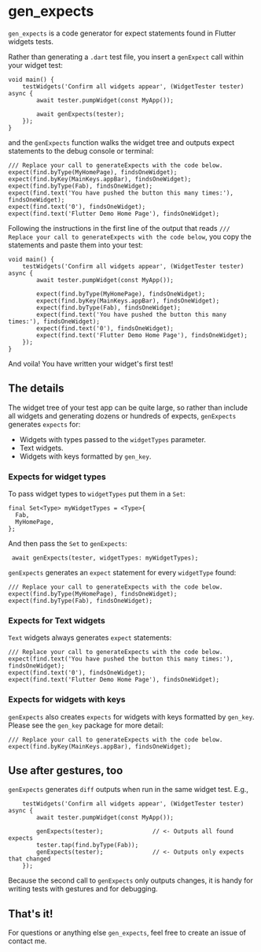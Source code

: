 # gen_expects

`gen_expects` is a code generator for expect statements found in Flutter widgets tests.

Rather than generating a `.dart` test file, you insert a `genExpect` call within your widget test:

    void main() {
        testWidgets('Confirm all widgets appear', (WidgetTester tester) async {
            await tester.pumpWidget(const MyApp());

            await genExpects(tester);
        });
    }

and the `genExpects` function walks the widget tree and outputs expect statements to the debug console or terminal:

	/// Replace your call to generateExpects with the code below.
	expect(find.byType(MyHomePage), findsOneWidget);
	expect(find.byKey(MainKeys.appBar), findsOneWidget);
	expect(find.byType(Fab), findsOneWidget);
	expect(find.text('You have pushed the button this many times:'), findsOneWidget);
	expect(find.text('0'), findsOneWidget);
	expect(find.text('Flutter Demo Home Page'), findsOneWidget);

Following the instructions in the first line of the output that reads `/// Replace your call to generateExpects with the code below`, you copy the statements and paste them into your test:

    void main() {
        testWidgets('Confirm all widgets appear', (WidgetTester tester) async {
            await tester.pumpWidget(const MyApp());

	        expect(find.byType(MyHomePage), findsOneWidget);
	        expect(find.byKey(MainKeys.appBar), findsOneWidget);
	        expect(find.byType(Fab), findsOneWidget);
	        expect(find.text('You have pushed the button this many times:'), findsOneWidget);
	        expect(find.text('0'), findsOneWidget);
	        expect(find.text('Flutter Demo Home Page'), findsOneWidget);
        });
    }

And voila! You have written your widget's first test!

## The details

The widget tree of your test app can be quite large, so rather than include all widgets and generating dozens or hundreds of expects, `genExpects` generates `expects` for:

- Widgets with types passed to the `widgetTypes` parameter.
- Text widgets.
- Widgets with keys formatted by `gen_key`.

### Expects for widget types

To pass widget types to `widgetTypes` put them in a `Set`:

    final Set<Type> myWidgetTypes = <Type>{
      Fab,
      MyHomePage,
    };

And then pass the `Set` to `genExpects`:

     await genExpects(tester, widgetTypes: myWidgetTypes);

`genExpects` generates an `expect` statement for every `widgetType` found:

	/// Replace your call to generateExpects with the code below.
	expect(find.byType(MyHomePage), findsOneWidget);
	expect(find.byType(Fab), findsOneWidget);

### Expects for Text widgets

`Text` widgets always generates `expect` statements:

	/// Replace your call to generateExpects with the code below.
	expect(find.text('You have pushed the button this many times:'), findsOneWidget);
	expect(find.text('0'), findsOneWidget);
	expect(find.text('Flutter Demo Home Page'), findsOneWidget);

### Expects for widgets with keys

`genExpects` also creates `expects` for widgets with keys formatted by `gen_key`. Please see the `gen_key` package for more detail:

	/// Replace your call to generateExpects with the code below.
	expect(find.byKey(MainKeys.appBar), findsOneWidget);

## Use after gestures, too

`genExpects` generates `diff` outputs when run in the same widget test. E.g.,

        testWidgets('Confirm all widgets appear', (WidgetTester tester) async {
            await tester.pumpWidget(const MyApp());

	        genExpects(tester);              // <- Outputs all found expects
	        tester.tap(find.byType(Fab));
	        genExpects(tester);              // <- Outputs only expects that changed
        });

Because the second call to `genExpects` only outputs changes, it is handy for writing tests with gestures and for debugging.

## That's it!

For questions or anything else `gen_expects`, feel free to create an issue of contact me.



